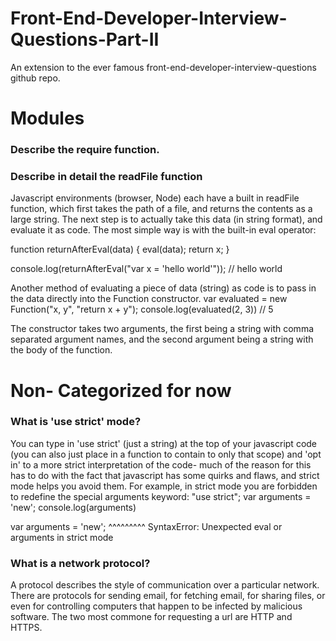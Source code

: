 # Front-End-Developer-Interview-Questions-Part-II
An extension to the ever famous front-end-developer-interview-questions github repo. 

# Modules
### Describe the require function. 
### Describe in detail the readFile function

Javascript environments (browser, Node) each have a built in readFile function, which first takes the path of a file, and returns the contents as a large string. The next step is to actually take this data (in string format), and evaluate it as code. The most simple way is with the built-in eval operator: 

function returnAfterEval(data) {
  eval(data);
  return x;
}

console.log(returnAfterEval("var x = 'hello world'"));
// hello world

Another method of evaluating a piece of data (string) as code is to pass in the data directly into the Function constructor. 
var evaluated = new Function("x, y", "return x + y");
console.log(evaluated(2, 3))
// 5

The constructor takes two arguments, the first being a string with comma separated argument names, and the second argument being a string with the body of the function. 






# Non- Categorized for now
### What is 'use strict' mode?

You can type in 'use strict' (just a string) at the top of your javascript code (you can also just place in a function to contain to only that scope) and 'opt in' to a more strict interpretation of the code- much of the reason for this has to do with the fact that javascript has some quirks and flaws, and strict mode helps you avoid them. For example, in strict mode you are forbidden to redefine the special arguments keyword: 
"use strict";
var arguments = 'new';
console.log(arguments)

var arguments = 'new';
    ^^^^^^^^^
SyntaxError: Unexpected eval or arguments in strict mode

### What is a network protocol?
A protocol describes the style of communication over a particular network. There are protocols for sending email, for fetching email, for sharing files, or even for controlling computers that happen to be infected by malicious software. The two most commone for requesting a url are HTTP and HTTPS.
